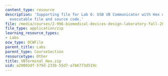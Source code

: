 ```yaml
---
content_type: resource
description: 'Supporting file for Lab 6: USB VB Communicator with Hex output. Includes
  executable file and source code.'
file: /media/courses/2-996-biomedical-devices-design-laboratory-fall-2007/a20003df579d233b55d7a7b6773d519c_VBTerminal_Hex.zip
file_type: application/zip
learning_resource_types:
- Labs
ocw_type: OCWFile
parent_title: Labs
parent_type: CourseSection
resourcetype: Other
title: VBTerminal_Hex.zip
uid: a20003df-579d-233b-55d7-a7b6773d519c
---
```

